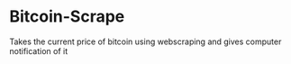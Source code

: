 # Bitcoin-Scrape
Takes the current price of bitcoin using webscraping and gives computer notification of it
